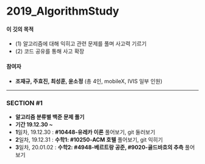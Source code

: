 # 2019_AlgorithmStudy

#### 이 깃의 목적
- (1) 알고리즘에 대해 익히고 관련 문제를 풀며 사고력 기르기
- (2) 코드 공유를 통해 사고 확장

#### 참여자
* <b>조재규, 주효진, 최성훈, 윤소정</b> (총 4인, mobileX, IVIS 일부 인원)
- - - - 
### SECTION #1
* <b> 알고리즘 분류별 백준 문제 풀기 </b>
* <b> 기간 19.12.30 ~ </b>
* <b>1</b>일차, 19.12.30 : <b>#10448-유레카 이론</b> 풀어보기, git 둘러보기
* <b>2</b>일차, 19.12.31 : <b>수학1: #10250-ACM 호텔</b> 풀어보기, git 익히기
* <b>3</b>일차, 20.01.02 : <b>수학2: #4948-베르트랑 공준, #9020-골드바흐의 추측</b> 풀어보기
